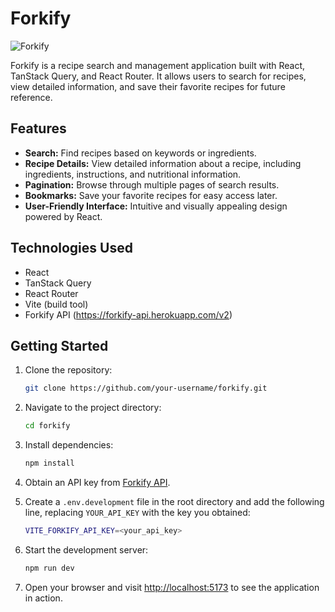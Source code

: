 # Forkify

![Forkify](https://i.ibb.co/8PdxJXx/forkify-screenshot.png)

Forkify is a recipe search and management application built with React, TanStack Query, and React Router. It allows users to search for recipes, view detailed information, and save their favorite recipes for future reference.

## Features

- **Search:** Find recipes based on keywords or ingredients.
- **Recipe Details:** View detailed information about a recipe, including ingredients, instructions, and nutritional information.
- **Pagination:** Browse through multiple pages of search results.
- **Bookmarks:** Save your favorite recipes for easy access later.
- **User-Friendly Interface:** Intuitive and visually appealing design powered by React.

## Technologies Used

- React
- TanStack Query
- React Router
- Vite (build tool)
- Forkify API (https://forkify-api.herokuapp.com/v2)

## Getting Started

1. Clone the repository:

    ```bash
    git clone https://github.com/your-username/forkify.git
    ```

2. Navigate to the project directory:

    ```bash
    cd forkify
    ```

3. Install dependencies:

    ```bash
    npm install
    ```

4. Obtain an API key from [Forkify API](https://forkify-api.herokuapp.com/v2).

5. Create a `.env.development` file in the root directory and add the following line, replacing `YOUR_API_KEY` with the key you obtained:

    ```bash
    VITE_FORKIFY_API_KEY=<your_api_key>
    ```

6. Start the development server:

    ```bash
    npm run dev
    ```

7. Open your browser and visit [http://localhost:5173](http://localhost:5173) to see the application in action.
